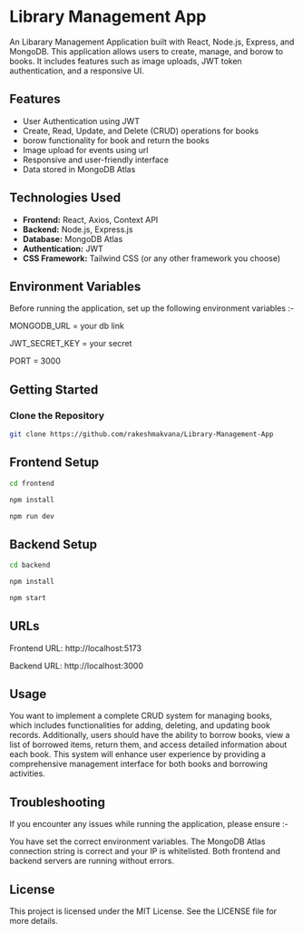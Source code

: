 # Library Management App

An Libarary Management Application built with React, Node.js, Express, and MongoDB. This application allows users to create, manage, and borow to books. It includes features such as image uploads, JWT token authentication, and a responsive UI.

## Features

- User Authentication using JWT
- Create, Read, Update, and Delete (CRUD) operations for books
- borow functionality for book and return the books
- Image upload for events using url
- Responsive and user-friendly interface
- Data stored in MongoDB Atlas

## Technologies Used

- **Frontend:** React, Axios, Context API
- **Backend:** Node.js, Express.js
- **Database:** MongoDB Atlas
- **Authentication:** JWT
- **CSS Framework:** Tailwind CSS (or any other framework you choose)

## Environment Variables

Before running the application, set up the following environment variables :-

  MONGODB_URL = your db link

  JWT_SECRET_KEY = your secret

  PORT = 3000


## Getting Started

### Clone the Repository

```bash
git clone https://github.com/rakeshmakvana/Library-Management-App
```

## Frontend Setup

```bash
cd frontend
```

```bash
npm install
```

```bash
npm run dev
```

## Backend Setup

```bash
cd backend
```

```bash
npm install
```

```bash
npm start
```

## URLs

Frontend URL: http://localhost:5173

Backend URL: http://localhost:3000

## Usage

You want to implement a complete CRUD system for managing books,
which includes functionalities for adding, deleting, and updating book records. 
Additionally, users should have the ability to borrow books, view a list of borrowed items, return them, and access detailed information about each book. 
This system will enhance user experience by providing a comprehensive management interface for both books and borrowing activities.

## Troubleshooting

If you encounter any issues while running the application, please ensure :-

You have set the correct environment variables.
The MongoDB Atlas connection string is correct and your IP is whitelisted.
Both frontend and backend servers are running without errors.

## License
This project is licensed under the MIT License. See the LICENSE file for more details.
